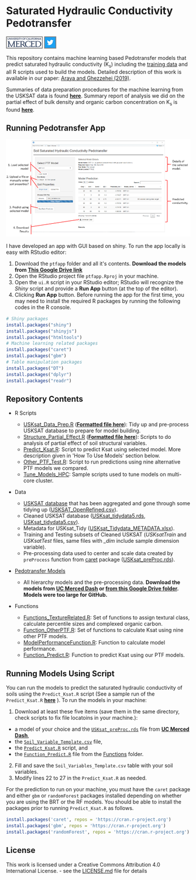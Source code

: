 # Saturated Hydraulic Conductivity Pedotransfer

[![Lab Website](https://github.com/saraya209/soil_ksat/blob/master/imgs/ucmerced_25.png)](http://soilphysics.ucmerced.edu "Soil Physics @ UC Merced")
[![Twitter](https://github.com/saraya209/soil_ksat/blob/master/imgs/Twitter_Social_Icon_Square_Color_33.png)](https://twitter.com/SamuelA209 "@SamuelA209")

This repository contains machine learning based Pedotransfer models that predict saturated hydraulic conductivity (K<sub>s</sub>) including the [training data](./Data/USKSAT_OpenRefined.csv) and all R scripts used to build the models. Detailed description of this work is available in our paper: <a href="https://doi.org/10.1029/2018WR024357" target="_blank">Araya and Ghezzehei (2019)</a>.

Summaries of data preparation procedures for the machine learning from the USKSAT data is found [**here**](./USKsat_Data_Prep.md). Summary report of analysis we did on the partial effect of bulk density and organic carbon concentration on K<sub>s</sub> is found [**here**](./Structure_Partial_Effect.md).

## Running Pedotransfer App
![](https://github.com/saraya209/soil_ksat/blob/master/imgs/GUI.png)

I have developed an app with GUI based on shiny. To run the app locally is easy with RStudio editor:
1. Download the `ptfapp` folder and all it's contents. **Download the models from [This Google Drive link](https://drive.google.com/open?id=1dfkrvsmCL_tUm7QraovWXvaG0nQ3gULf)**
2. Open the RStudio project file `ptfapp.Rproj` in your machine. 
3. Open the `ui.R` script in your RStudio editor; RStudio will recognize the *Shiny* script and provide a **Run App** button (at the top of the editor).
4. Clicking **Run App** button. Before running the app for the first time, you may need to install the required R packages by running the following codes in the R console.
```r
# Shiny packages
install.packages("shiny")
install.packages("shinyjs")
install.packages("htmltools")
# Machine learning related packages
install.packages("caret")
install.packages("gbm")
# Table manipulation packages
install.packages("DT")
install.packages("dplyr")
install.packages("readr")
```

## Repository Contents
- R Scripts
  - [USKsat_Data_Prep.R](./USKsat_Data_Prep.R) ([**Formatted file here**](./USKsat_Data_Prep.md)): Tidy up and pre-process USKSAT database to prepare for model building.
  - [Structure_Partial_Effect.R](./Structure_Partial_Effect.R) ([**Formatted file here**](./Structure_Partial_Effect.md)): Scripts to do analysis of partial effect of soil structural variables.
  - [Predict_Ksat.R](./Predict_Ksat.R): Script to predict Ksat using selected model. More description given in 'How To Use Models' section below.
  - [Other_PTF_Test.R](./Other_PTF_Test.R): Script to run predictions using  nine alternative PTF models we compared.
  - [Tune_Models_HPC](./Tune_Models_HPC): Sample scripts used to tune models on multi-core cluster.

- Data
  - [USKSAT database](https://www.doi.org/10.2136/sssaj2015.02.0067) that has been aggregated and gone through some tidying up ([USKSAT_OpenRefined.csv](./Data/USKSAT_OpenRefined.csv)).
  - Cleaned USKSAT database ([USKsat_tidydata5.rds](./Data/USKsat_tidydata5.rds), [USKsat_tidydata5.csv](./Data/USKsat_tidydata5.csv)).
  - Metadata for USKsat_Tidy ([USKsat_Tidydata_METADATA.xlsx](./Data/USKsat_Tidydata_METADATA.xlsx)).
  - Training and Testing subsets of Cleaned USKSAT (*USKsatTrain* and *USKsatTest* files, same files with *_dim* include sample dimension variable).
  - Pre-processing data used to center and scale data created by `preProcess` function from [caret](https://cran.r-project.org/web/packages/caret/index.html) package ([USKsat_preProc.rds](./Data/USKsat_preProc.rds)).

- [Pedotransfer Models](./ptfapp/Models)
  - All hierarchy models and the pre-processing data. **Download the models from [UC Merced Dash](https://doi.org/10.6071/M3T95H) or [from this Google Drive folder](https://drive.google.com/open?id=1a5TqHnB7G8mz8Y37y1RUnrX7BwgNV-Ra). Models were too large for GitHub.**

- Functions
  - [Functions_TextureRelated.R](./Functions/Functions_TextureRelated.R): Set of functions to assign textural class, calculate percentile sizes and complexed organic carbon.
  - [Function_OtherPTF.R](./Functions/Function_OtherTF.R): Set of functions to calculate Ksat using nine other PTF models.
  - [ModelPerformanceFunction.R](./Functions/ModelPerformanceFunction.R): Function to calculate model performance.
  - [Function_Predict.R](./Functions/Function_Predict.R): Function to predict Ksat using our PTF models.

## Running Models Using Script
You can run the models to predict the saturated hydraulic conductivity  of soils using the `Predict_Ksat.R` script (See a sample run of the `Predict_Ksat.R` [**here**](./Predict_Ksat.md) ). To run the models in your machine:
1. Download at least these five items (save them in the same directory, check scripts to fix file locatoins in your machine.):
  - a model of your choice and the [`USKsat_preProc.rds`](./Data/USKsat_preProc.rds) file from **[UC Merced Dash](https://doi.org/10.6071/M3T95H)**,
  - the [`Soil_Variable_Template.csv`](./Soil_Variable_Template.csv) file,
  - the [`Predict_Ksat.R`](./Predict_Ksat.R) script, and
  - the [`Function_Predict.R`](./Functions/Function_Predict.R) file from the [Functions](./Functions) folder.
2. Fill and save the `Soil_Variables_Template.csv` table with your soil variables.
3. Modify lines 22 to 27 in the  `Predict_Ksat.R` as needed.

For the prediction to run on your machine, you must have the `caret` package and either `gbm` or `randomForest` packages installed depending on whether you are using the BRT or the RF models. You should be able to install the packages prior to running `Predict_Ksat.R` as follows.
```r
install.packages('caret', repos = 'https://cran.r-project.org')
install.packages('gbm', repos = 'https://cran.r-project.org')
install.packages('randomForest', repos = 'https://cran.r-project.org')
```



## License
This work is licensed under a Creative Commons Attribution 4.0 International License. - see the [LICENSE.md](LICENSE.md) file for details

